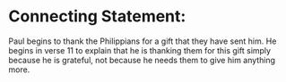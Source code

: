 # Connecting Statement:

Paul begins to thank the Philippians for a gift that they have sent him. He begins in verse 11 to explain that he is thanking them for this gift simply because he is grateful, not because he needs them to give him anything more.